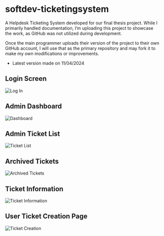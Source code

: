 # softdev-ticketingsystem
A Helpdesk Ticketing System developed for our final thesis project. While I primarily handled documentation, I’m uploading this project to showcase the work, as GitHub was not utilized during development.

Once the main programmer uploads their version of the project to their own GitHub account, I will use that as the primary repository and may fork it to make my own modifications or improvements.
- Latest version made on 11/04/2024

## Login Screen
![Log In](https://github.com/user-attachments/assets/7bacc1aa-9d81-4198-99bf-14a06da10b2a)

## Admin Dashboard
![Dashboard](https://github.com/user-attachments/assets/64be1cae-20d8-4e5b-8679-c58afe098628)

## Admin Ticket List
![Ticket List](https://github.com/user-attachments/assets/c9231b44-dc2c-4061-9d91-b2a00f5e2f8c)

## Archived Tickets
![Archived Tickets](https://github.com/user-attachments/assets/8ffb2e20-0b98-45c7-963c-5ec172fc7354)

## Ticket Information
![Ticket Information](https://github.com/user-attachments/assets/09287acc-da45-4650-9a5d-03de4419231f)

## User Ticket Creation Page
![Ticket Creation](https://github.com/user-attachments/assets/a1124a50-e521-4259-88d2-5abca77b7cb2)
